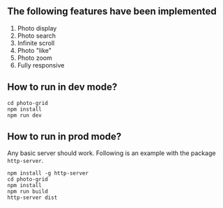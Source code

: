## The following features have been implemented

 1. Photo display
 2. Photo search
 3. Infinite scroll
 4. Photo "like"
 5. Photo zoom
 6. Fully responsive

## How to run in dev mode?

    cd photo-grid
    npm install
    npm run dev

## How to run in prod mode?
Any basic server should work. Following is an example with the package `http-server`.

    npm install -g http-server
    cd photo-grid
    npm install
    npm run build
    http-server dist
